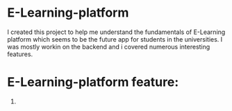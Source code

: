 # E-Learning-platform
I created this project to help me understand the fundamentals of E-Learning platform which seems to be the future app for students in the universities.
I was mostly workin on the backend and i covered numerous interesting features. 

# E-Learning-platform feature:
1. 
